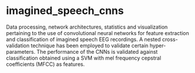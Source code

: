 # imagined_speech_cnns
Data processing, network architectures, statistics and visualization pertaining to the use of convolutional neural networks
for feature extraction and classification of imagined speech EEG recordings. A nested cross-validation technique has been employed 
to validate certain hyper-parameters. The performance of the CNNs is validated against classification obtained using a SVM with
mel frequency cepstral coefficients (MFCC) as features.
